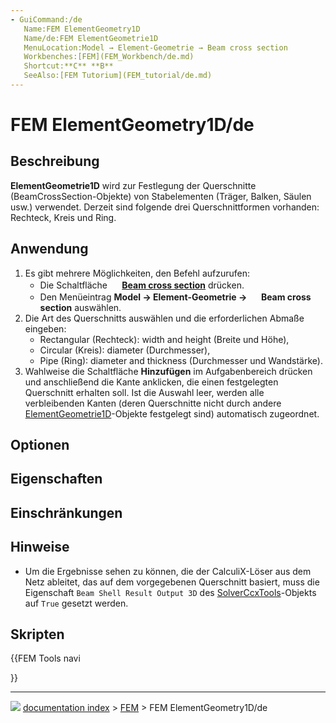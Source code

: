 ```yaml
---
- GuiCommand:/de
   Name:FEM ElementGeometry1D
   Name/de:FEM ElementGeometrie1D
   MenuLocation:Model → Element-Geometrie → Beam cross section
   Workbenches:[FEM](FEM_Workbench/de.md)
   Shortcut:**C** **B**
   SeeAlso:[FEM Tutorium](FEM_tutorial/de.md)
---
```


# FEM ElementGeometry1D/de



## Beschreibung

**ElementGeometrie1D** wird zur Festlegung der Querschnitte (BeamCrossSection-Objekte) von Stabelementen (Träger, Balken, Säulen usw.) verwendet. Derzeit sind folgende drei Querschnittformen vorhanden: Rechteck, Kreis und Ring.



## Anwendung

1.  Es gibt mehrere Möglichkeiten, den Befehl aufzurufen:
    -   Die Schaltfläche **<img src="images/FEM_ElementGeometry1D.svg" width=16px> [Beam cross section](FEM_ElementGeometry1D/de.md)** drücken.
    -   Den Menüeintrag **Model → Element-Geometrie → <img src="images/FEM_ElementGeometry1D.svg" width=16px> Beam cross section** auswählen.
2.  Die Art des Querschnitts auswählen und die erforderlichen Abmaße eingeben:
    -   Rectangular (Rechteck): width and height (Breite und Höhe),
    -   Circular (Kreis): diameter (Durchmesser),
    -   Pipe (Ring): diameter and thickness (Durchmesser und Wandstärke).
3.  Wahlweise die Schaltfläche **Hinzufügen** im Aufgabenbereich drücken und anschließend die Kante anklicken, die einen festgelegten Querschnitt erhalten soll. Ist die Auswahl leer, werden alle verbleibenden Kanten (deren Querschnitte nicht durch andere [ElementGeometrie1D](FEM_ElementGeometry1D/de.md)-Objekte festgelegt sind) automatisch zugeordnet.



## Optionen



## Eigenschaften



## Einschränkungen



## Hinweise

-   Um die Ergebnisse sehen zu können, die der CalculiX-Löser aus dem Netz ableitet, das auf dem vorgegebenen Querschnitt basiert, muss die Eigenschaft `Beam Shell Result Output 3D` des [SolverCcxTools](FEM_SolverCalculixCxxtools/de.md)-Objekts auf `True` gesetzt werden.



## Skripten





{{FEM Tools navi

}}



---
![](images/Right_arrow.png) [documentation index](../README.md) > [FEM](Category_FEM.md) > FEM ElementGeometry1D/de
